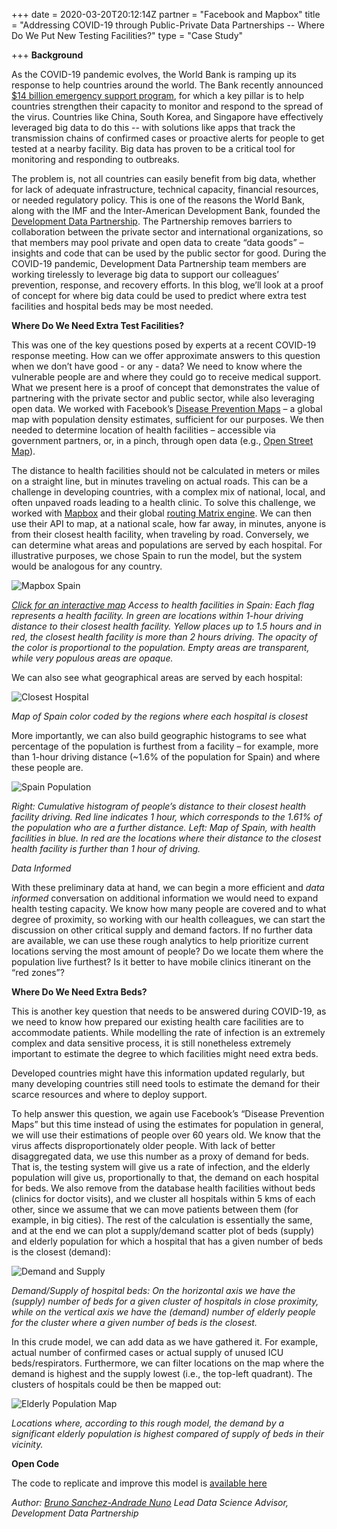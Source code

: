 +++
date = 2020-03-20T20:12:14Z
partner = "Facebook and Mapbox"
title = "Addressing COVID-19 through Public-Private Data Partnerships -- Where Do We Put New Testing Facilities?"
type = "Case Study"

+++
**Background**

As the COVID-19 pandemic evolves, the World Bank is ramping up its response to help countries around the world. The Bank recently announced [$14 billion emergency support program](https://www.worldbank.org/en/news/press-release/2020/03/17/world-bank-group-increases-covid-19-response-to-14-billion-to-help-sustain-economies-protect-jobs), for which a key pillar is to help countries strengthen their capacity to monitor and respond to the spread of the virus. Countries like China, South Korea, and Singapore have effectively leveraged big data to do this -- with solutions like apps that track the transmission chains of confirmed cases or proactive alerts for people to get tested at a nearby facility. Big data has proven to be a critical tool for monitoring and responding to outbreaks.

The problem is, not all countries can easily benefit from big data, whether for lack of adequate infrastructure, technical capacity, financial resources, or needed regulatory policy. This is one of the reasons the World Bank, along with the IMF and the Inter-American Development Bank, founded the [Development Data Partnership](https://datapartnership.org). The Partnership removes barriers to collaboration between the private sector and international organizations, so that members may pool private and open data to create “data goods” – insights and code that can be used by the public sector for good. During the COVID-19 pandemic, Development Data Partnership team members are working tirelessly to leverage big data to support our colleagues’ prevention, response, and recovery efforts. In this blog, we’ll look at a proof of concept for where big data could be used to predict where extra test facilities and hospital beds may be most needed.

**Where Do We Need Extra Test Facilities?**

This was one of the key questions posed by experts at a recent COVID-19 response meeting. How can we offer approximate answers to this question when we don’t have good - or any - data? We need to know where the vulnerable people are and where they could go to receive medical support. What we present here is a proof of concept that demonstrates the value of partnering with the private sector and public sector, while also leveraging open data. We worked with Facebook’s [Disease Prevention Maps](https://dataforgood.fb.com/tools/disease-prevention-maps/) – a global map with population density estimates, sufficient for our purposes. We then needed to determine location of health facilities – accessible via government partners, or, in a pinch, through open data (e.g., [Open Street Map](https://www.openstreetmap.org/#map=4/38.01/-95.84)).

The distance to health facilities should not be calculated in meters or miles on a straight line, but in minutes traveling on actual roads. This can be a challenge in developing countries, with a complex mix of national, local, and often unpaved roads leading to a health clinic. To solve this challenge, we worked with [Mapbox](https://www.mapbox.com/) and their global [routing Matrix engine](https://docs.mapbox.com/help/glossary/matrix-api/). We can then use their API to map, at a national scale, how far away, in minutes, anyone is from their closest health facility, when traveling by road. Conversely, we can determine what areas and populations are served by each hospital. For illustrative purposes, we chose Spain to run the model, but the system would be analogous for any country.

![Mapbox Spain](/Mapbox-Spain.png)

[_Click for an interactive map_](https://api.mapbox.com/styles/v1/brunosan/ck7tmxdao01og1io2d4wir16v.html?fresh=true&access_token=pk.eyJ1IjoiYnJ1bm9zYW4iLCJhIjoic3FUc1dJWSJ9.v0525WacYWcsHM1KtbZitg#4.89/40.89/-3.22) _Access to health facilities in Spain: Each flag represents a health facility. In green are locations within 1-hour driving distance to their closest health facility. Yellow places up to 1.5 hours and in red, the closest health facility is more than 2 hours driving. The opacity of the color is proportional to the population. Empty areas are transparent, while very populous areas are opaque._

We can also see what geographical areas are served by each hospital:

![Closest Hospital](/Closest-Hospital-Spain.png)

_Map of Spain color coded by the regions where each hospital is closest_

More importantly, we can also build geographic histograms to see what percentage of the population is furthest from a facility – for example, more than 1-hour driving distance (\~1.6% of the population for Spain) and where these people are.

![Spain Population](/Spain-Population.png)

_Right: Cumulative histogram of people’s distance to their closest health facility driving. Red line indicates 1 hour, which corresponds to the 1.61% of the population who are a further distance. Left: Map of Spain, with health facilities in blue. In red are the locations where their distance to the closest health facility is further than 1 hour of driving._

_Data Informed_

With these preliminary data at hand, we can begin a more efficient and _data informed_ conversation on additional information we would need to expand health testing capacity. We know how many people are covered and to what degree of proximity, so working with our health colleagues, we can start the discussion on other critical supply and demand factors. If no further data are available, we can use these rough analytics to help prioritize current locations serving the most amount of people? Do we locate them where the population live furthest? Is it better to have mobile clinics itinerant on the “red zones”?

**Where Do We Need Extra Beds?**

This is another key question that needs to be answered during COVID-19, as we need to know how prepared our existing health care facilities are to accommodate patients. While modelling the rate of infection is an extremely complex and data sensitive process, it is still nonetheless extremely important to estimate the degree to which facilities might need extra beds.

Developed countries might have this information updated regularly, but many developing countries still need tools to estimate the demand for their scarce resources and where to deploy support.

To help answer this question, we again use Facebook’s “Disease Prevention Maps” but this time instead of using the estimates for population in general, we will use their estimations of people over 60 years old. We know that the virus affects disproportionately older people. With lack of better disaggregated data, we use this number as a proxy of demand for beds. That is, the testing system will give us a rate of infection, and the elderly population will give us, proportionally to that, the demand on each hospital for beds. We also remove from the database health facilities without beds (clinics for doctor visits), and we cluster all hospitals within 5 kms of each other, since we assume that we can move patients between them (for example, in big cities). The rest of the calculation is essentially the same, and at the end we can plot a supply/demand scatter plot of beds (supply) and elderly population for which a hospital that has a given number of beds is the closest (demand):

![Demand and Supply](/Demand-Supply.png)

_Demand/Supply of hospital beds:_ _On the horizontal axis we have the (supply) number of beds for a given cluster of hospitals in close proximity, while on the vertical axis we have the (demand) number of elderly people for the cluster where a given number of beds is the closest._

In this crude model, we can add data as we have gathered it. For example, actual number of confirmed cases or actual supply of unused ICU beds/respirators. Furthermore, we can filter locations on the map where the demand is highest and the supply lowest (i.e., the top-left quadrant). The clusters of hospitals could be then be mapped out:

![Elderly Population Map](/Elderly-Population-Map.png)

_Locations where, according to this rough model, the demand by a significant elderly population is highest compared of supply of beds in their vicinity._

**Open Code**

The code to replicate and improve this model is [available here](https://github.com/datapartnership/covid19/blob/master/accessibility-Spain.ipynb)

_Author:_ [_Bruno Sanchez-Andrade Nuno_](https://brunosan.eu/)  _Lead Data Science Advisor, Development Data Partnership_